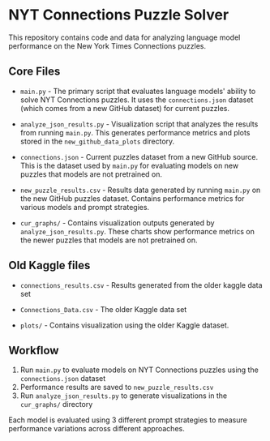 # NYT Connections Puzzle Solver

This repository contains code and data for analyzing language model performance on the New York Times Connections puzzles.

## Core Files

- `main.py` - The primary script that evaluates language models' ability to solve NYT Connections puzzles. It uses the `connections.json` dataset (which comes from a new GitHub dataset) for current puzzles.

- `analyze_json_results.py` - Visualization script that analyzes the results from running `main.py`. This generates performance metrics and plots stored in the `new_github_data_plots` directory.

- `connections.json` - Current puzzles dataset from a new GitHub source. This is the dataset used by `main.py` for evaluating models on new puzzles that models are not pretrained on.

- `new_puzzle_results.csv` - Results data generated by running `main.py` on the new GitHub puzzles dataset. Contains performance metrics for various models and prompt strategies.

- `cur_graphs/` - Contains visualization outputs generated by `analyze_json_results.py`. These charts show performance metrics on the newer puzzles that models are not pretrained on.


## Old Kaggle files

- `connections_results.csv` - Results generated from the older kaggle data set

- `Connections_Data.csv` - The older Kaggle data set

- `plots/` - Contains visualization using the older Kaggle dataset.

## Workflow

1. Run `main.py` to evaluate models on NYT Connections puzzles using the `connections.json` dataset
2. Performance results are saved to `new_puzzle_results.csv`
3. Run `analyze_json_results.py` to generate visualizations in the `cur_graphs/` directory

Each model is evaluated using 3 different prompt strategies to measure performance variations across different approaches. 
